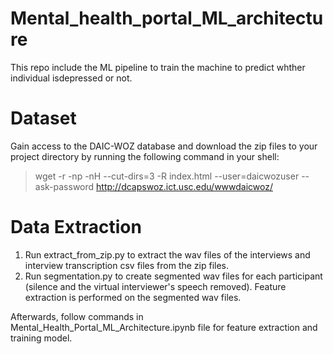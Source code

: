 # Mental_health_portal_ML_architecture
This repo include the ML pipeline to train the machine to predict whther individual isdepressed or not.

# Dataset
Gain access to the DAIC-WOZ database and download the zip files to your project directory by running the following command in your shell:
> wget -r -np -nH --cut-dirs=3 -R index.html --user=daicwozuser --ask-password  http://dcapswoz.ict.usc.edu/wwwdaicwoz/

# Data Extraction
1. Run extract_from_zip.py to extract the wav files of the interviews and interview transcription csv files from the zip files.
2. Run segmentation.py to create segmented wav files for each participant (silence and the virtual interviewer's speech removed). Feature extraction is performed on the segmented wav files.

Afterwards, follow commands in Mental_Health_Portal_ML_Architecture.ipynb file for feature extraction and training model.
